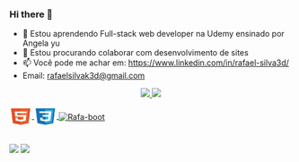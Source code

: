 ### Hi there 👋

- 🌱 Estou aprendendo Full-stack web developer na Udemy ensinado por Angela yu
- 👯 Estou procurando colaborar com desenvolvimento de sites
- 📫 Você pode me achar em: https://www.linkedin.com/in/rafael-silva3d/ 
- Email: rafaelsilvak3d@gmail.com                                         

<div align="center">
  <a href="https://github.com/rafacolt">
  <img height="140em" src="https://github-readme-stats.vercel.app/api?username=rafacolt&show_icons=true&theme=dracula&include_all_commits=true&count_private=true"/>
  <img height="140em" src="https://github-readme-stats.vercel.app/api/top-langs/?username=rafacolt&layout=compact&langs_count=7&theme=dracula"/>
</div>
  
  <div style="display: inline_block"><br>
  <img align="center" alt="Rafa-HTML" height="30" width="40" src="https://raw.githubusercontent.com/devicons/devicon/master/icons/html5/html5-original.svg">
  <img align="center" alt="Rafa-CSS" height="30" width="40" src="https://raw.githubusercontent.com/devicons/devicon/master/icons/css3/css3-original.svg">
  <img align="center" alt="Rafa-boot" height="30 width="40" src="https://cdn.jsdelivr.net/gh/devicons/devicon/icons/bootstrap/bootstrap-original.svg">
</div>
<br><br>
<div>
   <a href = "mailto:rafaelsilvak3d@gmail.com"><img src="https://img.shields.io/badge/-Gmail-%23333?style=for-the-badge&logo=gmail&logoColor=white" target="_blank"></a>
  <a href="https://www.linkedin.com/in/rafael-silva3d/" target="_blank"><img src="https://img.shields.io/badge/-LinkedIn-%230077B5?style=for-the-badge&logo=linkedin&logoColor=white" target="_blank"></a> 
 
</div>
